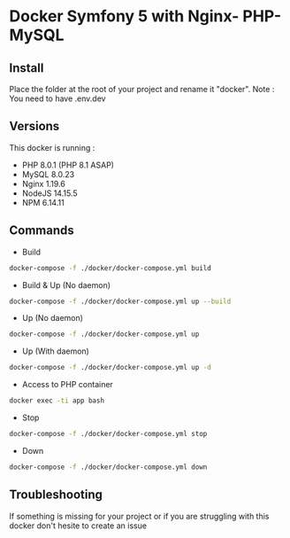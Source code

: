 # Docker Symfony 5 with Nginx- PHP- MySQL

## Install  

Place the folder at the root of your project and rename it "docker".
Note : You need to have .env.dev

## Versions

This docker is running : 
- PHP 8.0.1 (PHP 8.1 ASAP)
- MySQL 8.0.23
- Nginx 1.19.6
- NodeJS 14.15.5
- NPM 6.14.11

## Commands

- Build

```bash
docker-compose -f ./docker/docker-compose.yml build
```

- Build & Up (No daemon)

```bash
docker-compose -f ./docker/docker-compose.yml up --build
```

- Up (No daemon)

```bash
docker-compose -f ./docker/docker-compose.yml up
```

- Up (With daemon)

```bash
docker-compose -f ./docker/docker-compose.yml up -d
```

- Access to PHP container
```bash
docker exec -ti app bash
```

- Stop

```bash
docker-compose -f ./docker/docker-compose.yml stop
```

- Down

```bash
docker-compose -f ./docker/docker-compose.yml down
```

## Troubleshooting

If something is missing for your project or if you are struggling with this docker don't hesite to create an issue